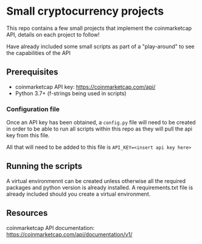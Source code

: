 # Small cryptocurrency projects 

This repo contains a few small projects that implement the coinmarketcap API, details on each project to follow!

Have already included some small scripts as part of a "play-around" to see the capabilities of the API

## Prerequisites

- coinmarketcap API key: https://coinmarketcap.com/api/ 
- Python 3.7+ (f-strings being used in scripts)

### Configuration file

Once an API key has been obtained, a `config.py` file will need to be created in order to be able to run all scripts within this repo as they will pull the api key from this file.

All that will need to be added to this file is `API_KEY=<insert api key here>`

## Running the scripts

A virtual environmennt can be created unless otherwise all the required packages and python version is already installed. A requirements.txt file is already included should you create a virtual environment.

## Resources

coinmarketcap API documentation: https://coinmarketcap.com/api/documentation/v1/